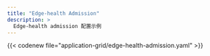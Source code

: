 ```yaml
---
title: "Edge-health Admission"
description: >
  Edge-health admission 配置示例
---
```


{{< codenew file="application-grid/edge-health-admission.yaml" >}}
